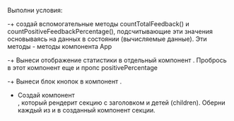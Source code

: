 Выполни условия:

-+ создай вспомогательные методы countTotalFeedback() и countPositiveFeedbackPercentage(),
подсчитывающие эти значения основываясь на данных в состоянии (вычисляемые данные). Эти методы -
методы компонента App

-+ Вынеси отображение статистики в отдельный компонент
<Statistics good={} neutral={} bad={} total={} positivePercentage={}>. Пробрось в этот компонент еще
и пропс positivePercentage

-+ Вынеси блок кнопок в компонент <FeedbackOptions options={} onLeaveFeedback={}>.

- Создай компонент <Section title="">, который рендерит секцию с заголовком и детей (children).
  Оберни каждый из <Statistics> и <FeedbackOptions> в созданный компонент секции.
